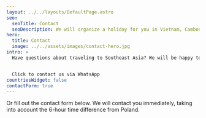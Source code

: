 ```yaml
---
layout: ../../layouts/DefaultPage.astro
seo:
  seoTitle: Contact
  seoDescription: We will organize a holiday for you in Vietnam, Cambodia and Laos.
hero:
  title: Contact
  image: ../../assets/images/contact-hero.jpg
intro: >
  Have questions about traveling to Southeast Asia? We will be happy to share our knowledge.


  Click to contact us via WhatsApp
countriesWidget: false
contactForm: true
---
```


Or fill out the contact form below. We will contact you immediately, taking into account the 6-hour time difference from Poland.
